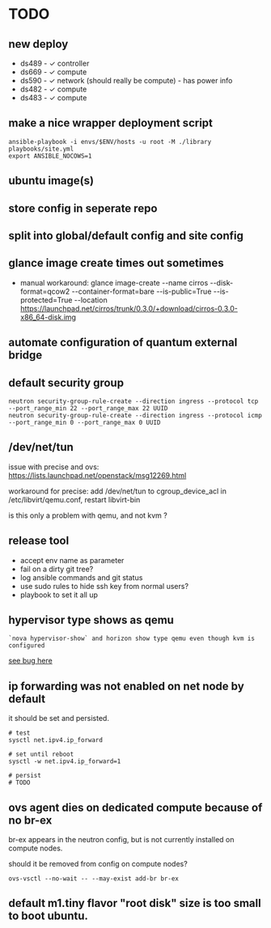 

# TODO

## new deploy

- ds489 - ✓ controller
- ds669 - ✓ compute
- ds590 - ✓ network (should really be compute) - has power info
- ds482 - ✓ compute
- ds483 - ✓ compute

## make a nice wrapper deployment script

    ansible-playbook -i envs/$ENV/hosts -u root -M ./library playbooks/site.yml
    export ANSIBLE_NOCOWS=1

## ubuntu image(s)

## store config in seperate repo

## split into global/default config and site config

## glance image create times out sometimes

- manual workaround:
    glance image-create --name cirros --disk-format=qcow2 --container-format=bare --is-public=True --is-protected=True --location https://launchpad.net/cirros/trunk/0.3.0/+download/cirros-0.3.0-x86_64-disk.img

## automate configuration of quantum external bridge

## default security group

    neutron security-group-rule-create --direction ingress --protocol tcp --port_range_min 22 --port_range_max 22 UUID
    neutron security-group-rule-create --direction ingress --protocol icmp --port_range_min 0 --port_range_max 0 UUID

## /dev/net/tun

issue with precise and ovs:  https://lists.launchpad.net/openstack/msg12269.html

workaround for precise: add /dev/net/tun to cgroup_device_acl in /etc/libvirt/qemu.conf, restart libvirt-bin

is this only a problem with qemu, and not kvm ?

## release tool

- accept env name as parameter
- fail on a dirty git tree?
- log ansible commands and git status
- use sudo rules to hide ssh key from normal users?
- playbook to set it all up

## hypervisor type shows as qemu

    `nova hypervisor-show` and horizon show type qemu even though kvm is configured

[see bug here](https://bugs.launchpad.net/nova/+bug/1195361)

## ip forwarding was not enabled on net node by default

it should be set and persisted.

    # test
    sysctl net.ipv4.ip_forward

    # set until reboot
    sysctl -w net.ipv4.ip_forward=1

    # persist
    # TODO


## ovs agent dies on dedicated compute because of no br-ex

br-ex appears in the neutron config, but is not currently installed on compute nodes.

should it be removed from config on compute nodes?

    ovs-vsctl --no-wait -- --may-exist add-br br-ex

## default m1.tiny flavor "root disk" size is too small to boot ubuntu.
